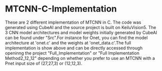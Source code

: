 # MTCNN-C-Implementation
These are 2 different implementation of MTCNN in C. The code was generated using CubeAI and the source project is built on KeiluVision5. The 3 CNN model architectures and model weights initially generated by CubeAI can be found under "Src".For instance for Onet, you can find the model architecture at 'onet.c' and the weights at 'onet_data.c'.The full implementation is show above and can be directly accessed through openinng the project "Full_Implementation" or "Full Implementation Method2_12_12" depending on whether you prefer to use an MTCNN with a Pnet input size of (27,27,3) or (12,12,3).
